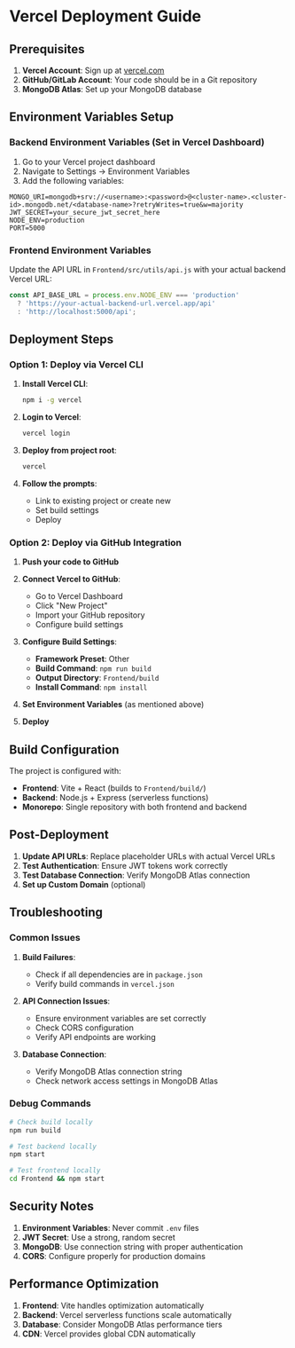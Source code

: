 # Vercel Deployment Guide

## Prerequisites

1. **Vercel Account**: Sign up at [vercel.com](https://vercel.com)
2. **GitHub/GitLab Account**: Your code should be in a Git repository
3. **MongoDB Atlas**: Set up your MongoDB database

## Environment Variables Setup

### Backend Environment Variables (Set in Vercel Dashboard)

1. Go to your Vercel project dashboard
2. Navigate to Settings → Environment Variables
3. Add the following variables:

```
MONGO_URI=mongodb+srv://<username>:<password>@<cluster-name>.<cluster-id>.mongodb.net/<database-name>?retryWrites=true&w=majority
JWT_SECRET=your_secure_jwt_secret_here
NODE_ENV=production
PORT=5000
```

### Frontend Environment Variables

Update the API URL in `Frontend/src/utils/api.js` with your actual backend Vercel URL:

```javascript
const API_BASE_URL = process.env.NODE_ENV === 'production' 
  ? 'https://your-actual-backend-url.vercel.app/api'
  : 'http://localhost:5000/api';
```

## Deployment Steps

### Option 1: Deploy via Vercel CLI

1. **Install Vercel CLI**:
   ```bash
   npm i -g vercel
   ```

2. **Login to Vercel**:
   ```bash
   vercel login
   ```

3. **Deploy from project root**:
   ```bash
   vercel
   ```

4. **Follow the prompts**:
   - Link to existing project or create new
   - Set build settings
   - Deploy

### Option 2: Deploy via GitHub Integration

1. **Push your code to GitHub**
2. **Connect Vercel to GitHub**:
   - Go to Vercel Dashboard
   - Click "New Project"
   - Import your GitHub repository
   - Configure build settings

3. **Configure Build Settings**:
   - **Framework Preset**: Other
   - **Build Command**: `npm run build`
   - **Output Directory**: `Frontend/build`
   - **Install Command**: `npm install`

4. **Set Environment Variables** (as mentioned above)

5. **Deploy**

## Build Configuration

The project is configured with:
- **Frontend**: Vite + React (builds to `Frontend/build/`)
- **Backend**: Node.js + Express (serverless functions)
- **Monorepo**: Single repository with both frontend and backend

## Post-Deployment

1. **Update API URLs**: Replace placeholder URLs with actual Vercel URLs
2. **Test Authentication**: Ensure JWT tokens work correctly
3. **Test Database Connection**: Verify MongoDB Atlas connection
4. **Set up Custom Domain** (optional)

## Troubleshooting

### Common Issues

1. **Build Failures**:
   - Check if all dependencies are in `package.json`
   - Verify build commands in `vercel.json`

2. **API Connection Issues**:
   - Ensure environment variables are set correctly
   - Check CORS configuration
   - Verify API endpoints are working

3. **Database Connection**:
   - Verify MongoDB Atlas connection string
   - Check network access settings in MongoDB Atlas

### Debug Commands

```bash
# Check build locally
npm run build

# Test backend locally
npm start

# Test frontend locally
cd Frontend && npm start
```

## Security Notes

1. **Environment Variables**: Never commit `.env` files
2. **JWT Secret**: Use a strong, random secret
3. **MongoDB**: Use connection string with proper authentication
4. **CORS**: Configure properly for production domains

## Performance Optimization

1. **Frontend**: Vite handles optimization automatically
2. **Backend**: Vercel serverless functions scale automatically
3. **Database**: Consider MongoDB Atlas performance tiers
4. **CDN**: Vercel provides global CDN automatically 